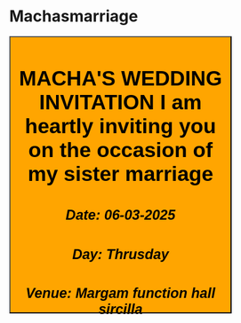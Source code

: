 # Machasmarriage
<style>



button{

background-color: skyblue;

color: black;

height:500px;

width: 400px;

font-size: 25px;

border-top-color: black;

border-block-end-color: green

border-end-end-radius: 20px;

background: orange;
}




</style>


<button>

<h2>MACHA'S WEDDING INVITATION</h

<p> I am heartly inviting you on the occasion of my sister marriage </p>

<h5>Date: 06-03-2025</h5>

<h5>Day: Thrusday </h5>

<h5>Venue: Margam function hall sircilla</h5>

</button>
